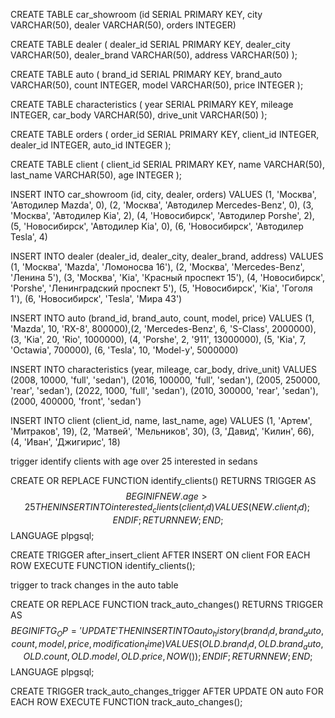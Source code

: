 CREATE TABLE car_showroom (id SERIAL PRIMARY KEY, city VARCHAR(50), dealer VARCHAR(50), orders INTEGER)


CREATE TABLE dealer (
    dealer_id SERIAL PRIMARY KEY,
  	dealer_city VARCHAR(50),
	dealer_brand VARCHAR(50),
	address VARCHAR(50)
);

CREATE TABLE auto (
    brand_id SERIAL PRIMARY KEY,
  	brand_auto VARCHAR(50),	
	count INTEGER,
	model VARCHAR(50),
	price INTEGER
);

CREATE TABLE characteristics (
     year SERIAL PRIMARY KEY,
	mileage INTEGER,
	car_body VARCHAR(50),
	drive_unit VARCHAR(50)
);

CREATE TABLE orders (
     order_id SERIAL PRIMARY KEY,
	client_id INTEGER,
	dealer_id INTEGER,
	auto_id INTEGER
);

CREATE TABLE client (
     client_id SERIAL PRIMARY KEY,
	name VARCHAR(50),
	last_name VARCHAR(50),
	age INTEGER
);

INSERT INTO car_showroom (id, city, dealer, orders) VALUES 
(1, 'Москва', 'Автодилер Mazda', 0), (2, 'Москва', 'Автодилер Mercedes-Benz', 0),
(3, 'Москва', 'Автодилер Kia', 2), (4, 'Новосибирск', 'Автодилер Porshe', 2), (5, 'Новосибирск', 'Автодилер Kia', 0), (6, 'Новосибирск', 'Автодилер Tesla', 4)

INSERT INTO dealer (dealer_id, dealer_city, dealer_brand, address) 
VALUES (1, 'Москва', 'Mazda', 'Ломоносва 16'),
(2, 'Москва', 'Mercedes-Benz', 'Ленина 5'),
(3, 'Москва', 'Kia', 'Красный проспект 15'),
(4, 'Новосибирск', 'Porshe', 'Ленинградский проспект 5'),
(5, 'Новосибирск', 'Kia', 'Гоголя 1'),
(6, 'Новосибирск', 'Tesla', 'Мира 43')

INSERT INTO auto (brand_id, brand_auto, count, model, price) VALUES 
(1, 'Mazda', 10, 'RX-8', 800000),(2, 'Mercedes-Benz', 6, 'S-Class', 2000000), (3, 'Kia', 20, 'Rio', 1000000),
(4, 'Porshe', 2, '911', 13000000), (5, 'Kia', 7, 'Octawia', 700000),
(6, 'Tesla', 10, 'Model-y', 5000000)

INSERT INTO characteristics (year, mileage, car_body, drive_unit) VALUES 
(2008, 10000, 'full', 'sedan'), (2016, 100000, 'full', 'sedan'), (2005, 250000, 'rear', 'sedan'),
(2022, 1000, 'full', 'sedan'), (2010, 300000, 'rear', 'sedan'), (2000, 400000, 'front', 'sedan')

INSERT INTO client (client_id, name, last_name, age) VALUES 
(1, 'Артем', 'Митраков', 19), (2, 'Матвей', 'Мельников', 30), (3, 'Давид', 'Килин', 66),
(4, 'Иван', 'Джигирис', 18)

trigger identify clients with age over 25 interested in sedans 

CREATE OR REPLACE FUNCTION identify_clients()
RETURNS TRIGGER AS $$
BEGIN
    IF NEW.age > 25 THEN
        INSERT INTO interested_clients (client_id)
        VALUES (NEW.client_id);
    END IF;
    RETURN NEW;
END;
$$ LANGUAGE plpgsql;

CREATE TRIGGER after_insert_client
AFTER INSERT ON client
FOR EACH ROW
EXECUTE FUNCTION identify_clients();

trigger to track changes in the auto table

CREATE OR REPLACE FUNCTION track_auto_changes()
RETURNS TRIGGER AS $$
BEGIN
    IF TG_OP = 'UPDATE' THEN
        INSERT INTO auto_history (brand_id, brand_auto, count, model, price, modification_time)
        VALUES (OLD.brand_id, OLD.brand_auto, OLD.count, OLD.model, OLD.price, NOW());
    END IF;
    RETURN NEW;
END;
$$ LANGUAGE plpgsql;

CREATE TRIGGER track_auto_changes_trigger
AFTER UPDATE
ON auto
FOR EACH ROW
EXECUTE FUNCTION track_auto_changes();





